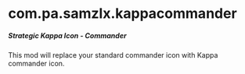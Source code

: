 # com.pa.samzlx.kappacommander
<h5>Strategic Kappa Icon - Commander</h5>
This mod will replace your standard commander icon with Kappa commander icon.

